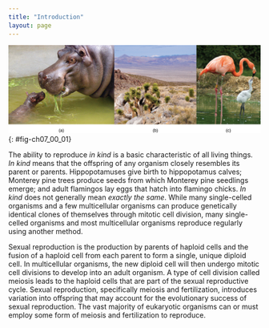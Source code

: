 ```yaml
---
title: "Introduction"
layout: page
---
```



<?cnx.eoc class="summary" title="Sections Summary"?>

<?cnx.eoc class="art-exercise" title="Art Connections"?>

<?cnx.eoc class="multiple-choice" title="Multiple Choice"?>

<?cnx.eoc class="free-response" title="Free Response"?>

 ![Three images are shown. Part a shows a mother and baby hippopotamus. In part b, mature Joshua trees are pictured next to saplings. In part c, a mother and baby flamingo are shown.](../resources/Figure_07_00_01abc.jpg "Each of us, like these other large multicellular organisms, begins life as a fertilized egg. After trillions of cell divisions, each of us develops into a complex, multicellular organism. (credit a:  modification of work by Frank Wouters; credit b: modification of work by Ken Cole, USGS; credit c: modification of work by Martin Pettitt)"){: #fig-ch07_00_01}

The ability to reproduce <em>in kind </em>is a basic characteristic of all living things. *In kind* means that the offspring of any organism closely resembles its parent or parents. Hippopotamuses give birth to hippopotamus calves; Monterey pine trees produce seeds from which Monterey pine seedlings emerge; and adult flamingos lay eggs that hatch into flamingo chicks. *In kind* does not generally mean *exactly the same*. While many single-celled organisms and a few multicellular organisms can produce genetically identical clones of themselves through mitotic cell division, many single-celled organisms and most multicellular organisms reproduce regularly using another method.

Sexual reproduction is the production by parents of haploid cells and the fusion of a haploid cell from each parent to form a single, unique diploid cell. In multicellular organisms, the new diploid cell will then undergo mitotic cell divisions to develop into an adult organism. A type of cell division called meiosis leads to the haploid cells that are part of the sexual reproductive cycle. Sexual reproduction, specifically meiosis and fertilization, introduces variation into offspring that may account for the evolutionary success of sexual reproduction. The vast majority of eukaryotic organisms can or must employ some form of meiosis and fertilization to reproduce.

